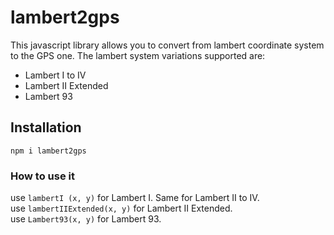 # lambert2gps
This javascript library allows you to convert from lambert coordinate system to the GPS one.
The lambert system variations supported are:
* Lambert I to IV
* Lambert II Extended
* Lambert 93

## Installation
`npm i lambert2gps`

### How to use it
use `lambertI (x, y)` for Lambert I. Same for Lambert II to IV.  
use `lambertIIExtended(x, y)` for Lambert II Extended.  
use `Lambert93(x, y)` for Lambert 93.  
